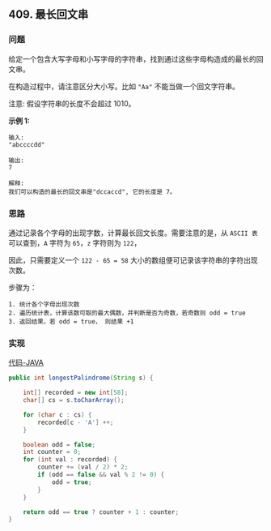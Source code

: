 ## 409. 最长回文串

### 问题

给定一个包含大写字母和小写字母的字符串，找到通过这些字母构造成的最长的回文串。

在构造过程中，请注意区分大小写。比如 `"Aa"` 不能当做一个回文字符串。

注意:
假设字符串的长度不会超过 1010。

**示例 1:**
```
输入:
"abccccdd"

输出:
7

解释:
我们可以构造的最长的回文串是"dccaccd", 它的长度是 7。
```

### 思路

通过记录各个字母的出现字数，计算最长回文长度。需要注意的是，从 `ASCII 表` 可以查到，`A` 字符为 `65`，`z` 字符则为 `122`，

因此，只需要定义一个 `122 - 65 = 58` 大小的数组便可记录该字符串的字符出现次数。

步骤为：
```
1. 统计各个字母出现次数
2. 遍历统计表，计算该数可取的最大偶数，并判断是否为奇数，若奇数则 odd = true
3. 返回结果，若 odd = true， 则结果 +1
```

### 实现

[代码-JAVA](src/Solution.java)

```java
public int longestPalindrome(String s) {

    int[] recorded = new int[58];
    char[] cs = s.toCharArray();

    for (char c : cs) {
        recorded[c - 'A'] ++;
    }

    boolean odd = false;
    int counter = 0;
    for (int val : recorded) {
        counter += (val / 2) * 2;
        if (odd == false && val % 2 != 0) {
            odd = true;
        }
    }

    return odd == true ? counter + 1 : counter;
}
```